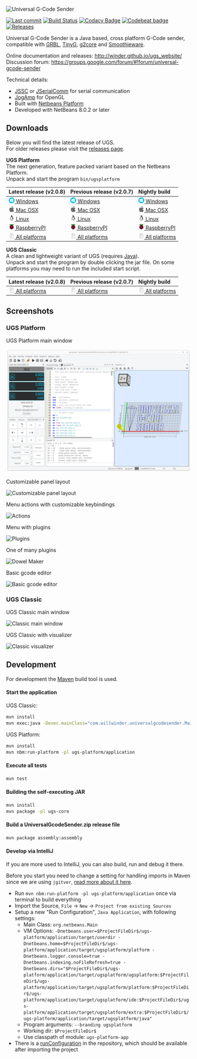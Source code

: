 ![Universal G-Code Sender](https://raw.githubusercontent.com/winder/Universal-G-Code-Sender/master/ugs-platform/branding/src/main/nbm-branding/core/core.jar/org/netbeans/core/startup/splash.gif "UGS Splash Image")

[![Last commit](https://img.shields.io/github/last-commit/winder/Universal-G-Code-Sender.svg?maxAge=1800)](https://github.com/winder/Universal-G-Code-Sender/commits/master)
[![Build Status](https://app.travis-ci.com/winder/Universal-G-Code-Sender.svg?branch=master)](https://app.travis-ci.com/github/winder/Universal-G-Code-Sender)
[![Codacy Badge](https://api.codacy.com/project/badge/Grade/2941c34531f749a2b7fbcd1737f71000)](https://www.codacy.com/app/winder/Universal-G-Code-Sender?utm_source=github.com&amp;utm_medium=referral&amp;utm_content=winder/Universal-G-Code-Sender&amp;utm_campaign=Badge_Grade)
[![Codebeat badge](https://codebeat.co/badges/48cc1265-2f6b-4163-8a8a-964acc073100)](https://codebeat.co/projects/github-com-winder-universal-g-code-sender-master)
[![Releases](https://img.shields.io/github/v/release/winder/Universal-G-Code-Sender)](https://github.com/winder/Universal-G-Code-Sender/releases)

Universal G-Code Sender is a Java based, cross platform G-Code sender, compatible with [GRBL](https://github.com/gnea/grbl/), [TinyG](https://github.com/synthetos/TinyG), [g2core](https://github.com/synthetos/g2) and [Smoothieware](http://smoothieware.org/).

Online documentation and releases: http://winder.github.io/ugs_website/<br/>
Discussion forum: https://groups.google.com/forum/#!forum/universal-gcode-sender

Technical details:

* [JSSC](https://github.com/scream3r/java-simple-serial-connector) or [JSerialComm](https://github.com/Fazecast/jSerialComm) for serial communication
* [JogAmp](https://jogamp.org/) for OpenGL
* Built with [Netbeans Platform](https://netbeans.org/features/platform/)
* Developed with NetBeans 8.0.2 or later

## Downloads
Below you will find the latest release of UGS.<br/> For older releases please visit the [releases page](https://github.com/winder/Universal-G-Code-Sender/releases).

**UGS Platform**<br>
The next generation, feature packed variant based on the Netbeans Platform.<br>
Unpack and start the program ```bin/ugsplatform```

| Latest release (v2.0.8) | Previous release (v2.0.7) | Nightly build  |
|:------------------------|:---------------|:--------------|
| [![Windows](pictures/os_windows.png) Windows](https://ugs.jfrog.io/ugs/UGS/v2.0.8/ugs-platform-app-win.zip)           | [![Windows](pictures/os_windows.png) Windows](https://ugs.jfrog.io/ugs/UGS/v2.0.7/ugs-platform-app-win.zip)           | [![Windows](pictures/os_windows.png) Windows](https://ugs.jfrog.io/ugs/UGS/nightly/ugs-platform-app-win.zip)  |
| [![Mac OSX](pictures/os_mac.png) Mac OSX](https://ugs.jfrog.io/ugs/UGS/v2.0.8/ugs-platform-app-ios.dmg)               | [![Mac OSX](pictures/os_mac.png) Mac OSX](https://ugs.jfrog.io/ugs/UGS/v2.0.7/ugs-platform-app-ios.dmg)               | [![Mac OSX](pictures/os_mac.png) Mac OSX](https://ugs.jfrog.io/ugs/UGS/nightly/ugs-platform-app-ios.dmg) |
| [![Linux x64](pictures/os_linux.png) Linux](https://ugs.jfrog.io/ugs/UGS/v2.0.8/ugs-platform-app-linux.tar.gz)        | [![Linux x64](pictures/os_linux.png) Linux](https://ugs.jfrog.io/ugs/UGS/v2.0.7/ugs-platform-app-linux.tar.gz)        | [![Linux x64](pictures/os_linux.png) Linux](https://ugs.jfrog.io/ugs/UGS/nightly/ugs-platform-app-linux.tar.gz) |
| [![Linux ARM](pictures/os_linux_arm.png) RaspberryPI](https://ugs.jfrog.io/ugs/UGS/v2.0.8/ugs-platform-app-pi.tar.gz) | [![Linux ARM](pictures/os_linux_arm.png) RaspberryPI](https://ugs.jfrog.io/ugs/UGS/v2.0.7/ugs-platform-app-pi.tar.gz) | [![Linux ARM](pictures/os_linux_arm.png) RaspberryPI](https://ugs.jfrog.io/ugs/UGS/nightly/ugs-platform-app-pi.tar.gz) |
| [![Zip](pictures/zip.png) All platforms](https://ugs.jfrog.io/ugs/UGS/v2.0.8/ugs-platform-app.zip)                    | [![Zip](pictures/zip.png) All platforms](https://ugs.jfrog.io/ugs/UGS/v2.0.7/ugs-platform-app.zip)                    | [![Zip](pictures/zip.png) All platforms](https://ugs.jfrog.io/ugs/UGS/nightly/ugs-platform-app.zip) |

**UGS Classic**<br>
A clean and lightweight variant of UGS (requires [Java](https://java.com/en/download/manual.jsp)). <br>
Unpack and start the program by double clicking the jar file. On some platforms you may need to run the included start script. <br>

| Latest release (v2.0.8) | Previous release (v2.0.7) | Nightly build  |
|:---------------|:---------------|:--------------|
| [![Zip](pictures/zip.png) All platforms](https://ugs.jfrog.io/ugs/UGS/v2.0.8/UniversalGcodeSender.zip) | [![Zip](pictures/zip.png) All platforms](https://ugs.jfrog.io/ugs/UGS/v2.0.7/UniversalGcodeSender.zip) | [![Zip](pictures/zip.png) All platforms](http://bit.ly/2HhJIir) |


## Screenshots

### UGS Platform

UGS Platform main window

![UGS Platform](https://github.com/winder/Universal-G-Code-Sender/raw/master/pictures/2.0_platform_ugs_platform.png "UGS Platform")

Customizable panel layout

![Customizable panel layout](https://github.com/winder/Universal-G-Code-Sender/raw/master/pictures/2.0_platform_customizable_panels.png "Customizable panel layout")

Menu actions with customizable keybindings

![Actions](https://github.com/winder/Universal-G-Code-Sender/raw/master/pictures/2.0_platform_actions_menu.png "Actions")

Menu with plugins

![Plugins](https://github.com/winder/Universal-G-Code-Sender/raw/master/pictures/2.0_platform_plugins_menu.png "Plugins")

One of many plugins

![Dowel Maker](https://github.com/winder/Universal-G-Code-Sender/raw/master/pictures/2.0_platform_dowel_maker_plugin.png "Dowel maker plugin")

Basic gcode editor

![Basic gcode editor](https://github.com/winder/Universal-G-Code-Sender/raw/master/pictures/2.0_platform_editor.png "Basic gcode editor")

### UGS Classic

UGS Classic main window

![Classic main window](https://winder.github.io/ugs_website/img/screenshots/finished.png)

UGS Classic with visualizer

![Classic visualizer](https://winder.github.io/ugs_website/img/screenshots/visualizer.png)

## Development

For development the [Maven](http://maven.apache.org) build tool is used.

#### Start the application

UGS Classic: 
```bash
mvn install
mvn exec:java -Dexec.mainClass="com.willwinder.universalgcodesender.MainWindow" -pl ugs-core
```

UGS Platform: 
```bash
mvn install
mvn nbm:run-platform -pl ugs-platform/application
```


#### Execute all tests

```bash
mvn test
```


#### Building the self-executing JAR

```bash
mvn install
mvn package -pl ugs-core
```


#### Build a UniversalGcodeSender.zip release file

```bash
mvn package assembly:assembly
```

#### Develop via IntelliJ

If you are more used to IntelliJ, you can also build, run and debug it there. 

Before you start you need to change a setting for handling imports in Maven since we are using `jgitver`, [read more about it here](https://github.com/jgitver/jgitver-maven-plugin/wiki/Intellij-IDEA-configuration).

- Run  `mvn nbm:run-platform -pl ugs-platform/application` once via terminal to build everything
- Import the Source, `File` -> `New` -> `Project from existing Sources`
- Setup a new "Run Configuration", `Java Application`, with following settings:
  - Main Class: `org.netbeans.Main`
  - VM Options: `-Dnetbeans.user=$ProjectFileDir$/ugs-platform/application/target/userdir -Dnetbeans.home=$ProjectFileDir$/ugs-platform/application/target/ugsplatform/platform -Dnetbeans.logger.console=true -Dnetbeans.indexing.noFileRefresh=true -Dnetbeans.dirs="$ProjectFileDir$/ugs-platform/application/target/ugsplatform/ugsplatform:$ProjectFileDir$/ugs-platform/application/target/ugsplatform/platform:$ProjectFileDir$/ugs-platform/application/target/ugsplatform/ide:$ProjectFileDir$/ugs-platform/application/target/ugsplatform/extra:$ProjectFileDir$/ugs-platform/application/target/ugsplatform/java"`
  - Program arguments: `--branding ugsplatform`
  - Working dir: `$ProjectFileDir$`
  - Use classpath of module: `ugs-platform-app` 
- There is a [runConfiguration](.idea/runConfigurations/UGS_Platform.xml) in the repository, which should be available after importing the project
